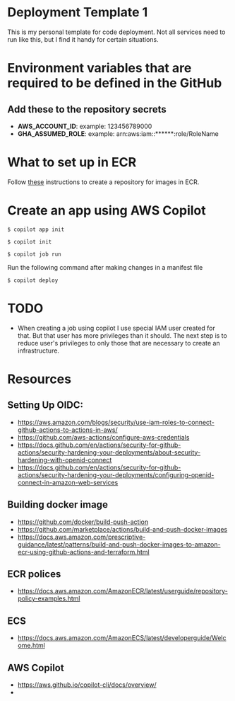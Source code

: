 # Deployment Template 1

This is my personal template for code deployment. Not all 
services need to run like this, but I find it handy for 
certain situations.

# Environment variables that are required to be defined in the GitHub

## Add these to the repository secrets
+ __AWS_ACCOUNT_ID__: example: 123456789000 
+ __GHA_ASSUMED_ROLE__: example: arn:aws:iam::******:role/RoleName

# What to set up in ECR

Follow [these](docs/AWS-ECR-setup.md) instructions to create a repository for images in ECR.

# Create an app using AWS Copilot

```shell
$ copilot app init
```

```shell
$ copilot init
```

```shell
$ copilot job run
```

Run the following command after making changes in a manifest file
```shell
$ copilot deploy
```

# TODO

+ When creating a job using copilot I use special IAM user created for that. 
  But that user has more privileges than it should. 
  The next step is to reduce user's privileges to only
  those that are necessary to create an infrastructure.

# Resources

## Setting Up OIDC:
+ https://aws.amazon.com/blogs/security/use-iam-roles-to-connect-github-actions-to-actions-in-aws/
+ https://github.com/aws-actions/configure-aws-credentials
+ https://docs.github.com/en/actions/security-for-github-actions/security-hardening-your-deployments/about-security-hardening-with-openid-connect
+ https://docs.github.com/en/actions/security-for-github-actions/security-hardening-your-deployments/configuring-openid-connect-in-amazon-web-services

## Building docker image
+ https://github.com/docker/build-push-action
+ https://github.com/marketplace/actions/build-and-push-docker-images
+ https://docs.aws.amazon.com/prescriptive-guidance/latest/patterns/build-and-push-docker-images-to-amazon-ecr-using-github-actions-and-terraform.html

## ECR polices 
+ https://docs.aws.amazon.com/AmazonECR/latest/userguide/repository-policy-examples.html

## ECS
+ https://docs.aws.amazon.com/AmazonECS/latest/developerguide/Welcome.html

## AWS Copilot
+ https://aws.github.io/copilot-cli/docs/overview/
+ 


